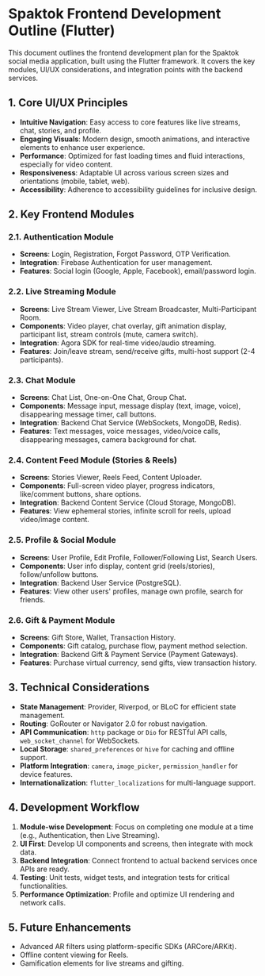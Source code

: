 # Spaktok Frontend Development Outline (Flutter)

This document outlines the frontend development plan for the Spaktok social media application, built using the Flutter framework. It covers the key modules, UI/UX considerations, and integration points with the backend services.

## 1. Core UI/UX Principles

-   **Intuitive Navigation**: Easy access to core features like live streams, chat, stories, and profile.
-   **Engaging Visuals**: Modern design, smooth animations, and interactive elements to enhance user experience.
-   **Performance**: Optimized for fast loading times and fluid interactions, especially for video content.
-   **Responsiveness**: Adaptable UI across various screen sizes and orientations (mobile, tablet, web).
-   **Accessibility**: Adherence to accessibility guidelines for inclusive design.

## 2. Key Frontend Modules

### 2.1. Authentication Module

-   **Screens**: Login, Registration, Forgot Password, OTP Verification.
-   **Integration**: Firebase Authentication for user management.
-   **Features**: Social login (Google, Apple, Facebook), email/password login.

### 2.2. Live Streaming Module

-   **Screens**: Live Stream Viewer, Live Stream Broadcaster, Multi-Participant Room.
-   **Components**: Video player, chat overlay, gift animation display, participant list, stream controls (mute, camera switch).
-   **Integration**: Agora SDK for real-time video/audio streaming.
-   **Features**: Join/leave stream, send/receive gifts, multi-host support (2-4 participants).

### 2.3. Chat Module

-   **Screens**: Chat List, One-on-One Chat, Group Chat.
-   **Components**: Message input, message display (text, image, voice), disappearing message timer, call buttons.
-   **Integration**: Backend Chat Service (WebSockets, MongoDB, Redis).
-   **Features**: Text messages, voice messages, video/voice calls, disappearing messages, camera background for chat.

### 2.4. Content Feed Module (Stories & Reels)

-   **Screens**: Stories Viewer, Reels Feed, Content Uploader.
-   **Components**: Full-screen video player, progress indicators, like/comment buttons, share options.
-   **Integration**: Backend Content Service (Cloud Storage, MongoDB).
-   **Features**: View ephemeral stories, infinite scroll for reels, upload video/image content.

### 2.5. Profile & Social Module

-   **Screens**: User Profile, Edit Profile, Follower/Following List, Search Users.
-   **Components**: User info display, content grid (reels/stories), follow/unfollow buttons.
-   **Integration**: Backend User Service (PostgreSQL).
-   **Features**: View other users' profiles, manage own profile, search for friends.

### 2.6. Gift & Payment Module

-   **Screens**: Gift Store, Wallet, Transaction History.
-   **Components**: Gift catalog, purchase flow, payment method selection.
-   **Integration**: Backend Gift & Payment Service (Payment Gateways).
-   **Features**: Purchase virtual currency, send gifts, view transaction history.

## 3. Technical Considerations

-   **State Management**: Provider, Riverpod, or BLoC for efficient state management.
-   **Routing**: GoRouter or Navigator 2.0 for robust navigation.
-   **API Communication**: `http` package or `Dio` for RESTful API calls, `web_socket_channel` for WebSockets.
-   **Local Storage**: `shared_preferences` or `hive` for caching and offline support.
-   **Platform Integration**: `camera`, `image_picker`, `permission_handler` for device features.
-   **Internationalization**: `flutter_localizations` for multi-language support.

## 4. Development Workflow

1.  **Module-wise Development**: Focus on completing one module at a time (e.g., Authentication, then Live Streaming).
2.  **UI First**: Develop UI components and screens, then integrate with mock data.
3.  **Backend Integration**: Connect frontend to actual backend services once APIs are ready.
4.  **Testing**: Unit tests, widget tests, and integration tests for critical functionalities.
5.  **Performance Optimization**: Profile and optimize UI rendering and network calls.

## 5. Future Enhancements

-   Advanced AR filters using platform-specific SDKs (ARCore/ARKit).
-   Offline content viewing for Reels.
-   Gamification elements for live streams and gifting.
